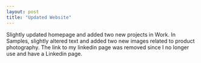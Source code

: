 ```yaml
---
layout: post
title: "Updated Website"
---
```


Slightly updated homepage and added two new projects in Work. In Samples, slightly altered text and added two new images related to product photography. The link to my linkedin page was removed since I no longer use and have a Linkedin page. 
